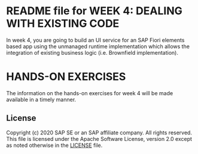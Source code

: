 # README file for WEEK 4: DEALING WITH EXISTING CODE
In week 4, you are going to build an UI service for an SAP Fiori elements based app using the unmanaged runtime implementation which allows the integration of existing business logic (i.e. Brownfield implementation).

# HANDS-ON EXERCISES
The information on the hands-on exercises for week 4 will be made available in a timely manner.

## License
Copyright (c) 2020 SAP SE or an SAP affiliate company. All rights reserved. This file is licensed under the Apache Software License, version 2.0 except as noted otherwise in the [LICENSE](LICENSES/Apache-2.0.txt) file.

